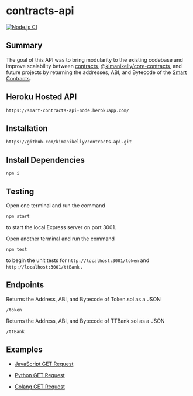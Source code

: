 # contracts-api

[![Node.js CI](https://github.com/kimanikelly/contracts-api/actions/workflows/node.js.yml/badge.svg)](https://github.com/kimanikelly/contracts-api/actions/workflows/node.js.yml)

## Summary

The goal of this API was to bring modularity to the existing codebase and improve scalability between [contracts](https://github.com/kimanikelly/contracts), [@kimanikelly/core-contracts](https://www.npmjs.com/package/@kimanikelly/core-contracts), and future projects by returning the addresses, ABI, and Bytecode of the [Smart Contracts](https://github.com/kimanikelly/contracts/tree/main/contracts).

## Heroku Hosted API

```
https://smart-contracts-api-node.herokuapp.com/
```

## Installation

```
https://github.com/kimanikelly/contracts-api.git
```

## Install Dependencies

```
npm i
```

## Testing

Open one terminal and run the command

```
npm start
```

to start the local Express server on port 3001.

Open another terminal and run the command

```
npm test
```

to begin the unit tests for `http://localhost:3001/token` and `http://localhost:3001/ttBank` .

## Endpoints

Returns the Address, ABI, and Bytecode of Token.sol as a JSON

```
/token
```

Returns the Address, ABI, and Bytecode of TTBank.sol as a JSON

```
/ttBank
```

## Examples

- [JavaScript GET Request](docs/javascript.md)

- [Python GET Request](docs/python.md)

- [Golang GET Request](docs/golang.md)
